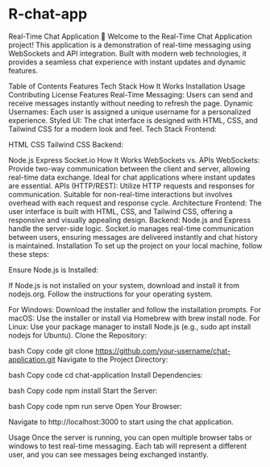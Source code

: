 # R-chat-app

Real-Time Chat Application 💬
Welcome to the Real-Time Chat Application project! This application is a demonstration of real-time messaging using WebSockets and API integration. Built with modern web technologies, it provides a seamless chat experience with instant updates and dynamic features.

Table of Contents
Features
Tech Stack
How It Works
Installation
Usage
Contributing
License
Features
Real-Time Messaging: Users can send and receive messages instantly without needing to refresh the page.
Dynamic Usernames: Each user is assigned a unique username for a personalized experience.
Styled UI: The chat interface is designed with HTML, CSS, and Tailwind CSS for a modern look and feel.
Tech Stack
Frontend:

HTML
CSS
Tailwind CSS
Backend:

Node.js
Express
Socket.io
How It Works
WebSockets vs. APIs
WebSockets: Provide two-way communication between the client and server, allowing real-time data exchange. Ideal for chat applications where instant updates are essential.
APIs (HTTP/REST): Utilize HTTP requests and responses for communication. Suitable for non-real-time interactions but involves overhead with each request and response cycle.
Architecture
Frontend: The user interface is built with HTML, CSS, and Tailwind CSS, offering a responsive and visually appealing design.
Backend: Node.js and Express handle the server-side logic. Socket.io manages real-time communication between users, ensuring messages are delivered instantly and chat history is maintained.
Installation
To set up the project on your local machine, follow these steps:

Ensure Node.js is Installed:

If Node.js is not installed on your system, download and install it from nodejs.org. Follow the instructions for your operating system.

For Windows: Download the installer and follow the installation prompts.
For macOS: Use the installer or install via Homebrew with brew install node.
For Linux: Use your package manager to install Node.js (e.g., sudo apt install nodejs for Ubuntu).
Clone the Repository:

bash
Copy code
git clone https://github.com/your-username/chat-application.git
Navigate to the Project Directory:

bash
Copy code
cd chat-application
Install Dependencies:

bash
Copy code
npm install
Start the Server:

bash
Copy code
npm run serve
Open Your Browser:

Navigate to http://localhost:3000 to start using the chat application.

Usage
Once the server is running, you can open multiple browser tabs or windows to test real-time messaging. Each tab will represent a different user, and you can see messages being exchanged instantly.


